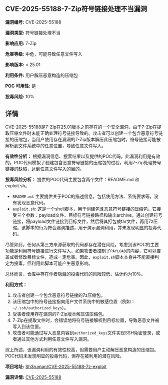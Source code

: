 ## CVE-2025-55188-7-Zip符号链接处理不当漏洞

**漏洞编号:** CVE-2025-55188

**漏洞类型:** 符号链接处理不当

**影响应用:** 7-Zip

**危害等级:** 中危，可能导致任意文件写入

**影响版本:** < 25.01

**利用条件:** 用户解压恶意构造的压缩包

**POC 可用性:** 是

**投毒风险:** 10%

## 详情

CVE-2025-55188是7-Zip在25.01版本之前存在的一个安全漏洞，由于7-Zip在提取压缩文件时未能正确处理符号链接导致的。攻击者可以创建一个包含恶意符号链接的压缩包，当用户使用存在漏洞的7-Zip版本解压此压缩包时，符号链接可能被解析到文件系统中的任意位置，导致任意文件写入。

**有效性分析：**
根据漏洞信息、搜索结果以及提供的POC代码，此漏洞利用是有效的。POC代码模拟了创建包含恶意符号链接的压缩包的过程，利用7-Zip处理符号链接的缺陷，达到任意文件写入的目的。

**投毒风险分析：**
提供的POC代码主要包含两个文件：README.md 和 exploit.sh。
*   `README.md`:  主要提供关于POC的描述信息，包括使用方法、系统要求等，没有发现恶意代码。
*   `exploit.sh`:  这是一个shell脚本，用于创建包含恶意符号链接的压缩包。它接受三个参数：payload文件、目标符号链接路径和输出archive，通过创建符号链接，将payload文件链接到目标文件，然后将其打包成tar文件，再用7z压缩。该脚本的行为符合漏洞描述，用于演示漏洞利用，并未发现明显的投毒代码。

尽管如此，任何从第三方来源获取的代码都存在潜在风险。考虑到该POC的主要功能是利用符号链接进行文件写入，如果攻击者控制了`PAYLOAD`的内容，它可以覆盖或者修改目标文件，造成一定危害。因此，`exploit.sh`脚本本身并不能直接判定为投毒，但利用此脚本可能产生恶意影响。

总体而言，仓库中存在作者隐藏的投毒代码的风险较低，估计约为10%。

**利用方式：**
1.  攻击者创建一个包含恶意符号链接的7z压缩包。
2.  该压缩包中的符号链接指向用户文件系统中的敏感位置（例如：`~/.ssh/authorized_keys`）。
3.  受害者使用存在漏洞的7-Zip版本解压该压缩包。
4.  7-Zip在提取文件时，会错误地将符号链接解析到目标位置，导致恶意文件被写入到该位置。
5.  攻击者可能通过写入恶意内容到`authorized_keys`文件实现SSH免密登录，或者通过其他方式利用任意文件写入漏洞。

综上所述，该漏洞利用的有效性较高，但需要用户主动解压恶意构造的压缩包。POC代码未发现明显的投毒代码，但存在被利用的潜在风险。

**项目地址:** [Sh3ruman/CVE-2025-55188-7z-exploit](https://github.com/Sh3ruman/CVE-2025-55188-7z-exploit)

**漏洞详情:** [CVE-2025-55188](https://nvd.nist.gov/vuln/detail/CVE-2025-55188)